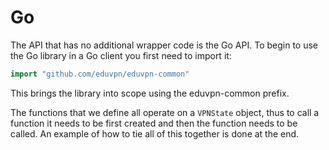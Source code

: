 # Go
The API that has no additional wrapper code is the Go API. To begin to use the Go library in a Go client you first need to import it:

```go
import "github.com/eduvpn/eduvpn-common"
```

This brings the library into scope using the eduvpn-common prefix.

The functions that we define all operate on a `VPNState` object, thus to call a function it needs to be first created and then the function needs to be called. An example of how to tie all of this together is done at the end.
